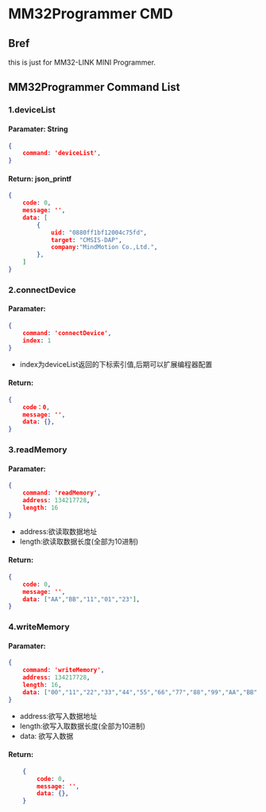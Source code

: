 # MM32Programmer CMD

## Bref

this is just for MM32-LINK MINI Programmer.


## MM32Programmer Command List

### 1.deviceList

#### Paramater: String
```json		
{
	command: 'deviceList',
}
```

#### Return: json_printf
```json	
{
	code: 0,
	message: '',
	data: [
		{
			uid: "0880ff1bf12004c75fd",
			target: "CMSIS-DAP",
			company:"MindMotion Co.,Ltd.",
		},
	]
}
```

### 2.connectDevice
#### Paramater:
```json	
{
    command: 'connectDevice', 
    index: 1
} 
```

- index为deviceList返回的下标索引值,后期可以扩展编程器配置
#### Return:
```json	
{
	code：0,
	message: '',
	data: {},
}
```

### 3.readMemory
#### Paramater:
```json	
{
    command: 'readMemory', 
    address: 134217728, 
    length: 16
}
```
	
- address:欲读取数据地址
- length:欲读取数据长度(全部为10进制)
#### Return:
```json	
{
	code: 0,
	message: '',
	data: ["AA","BB","11","01","23"],
}
```

### 4.writeMemory
#### Paramater:
```json
{
	command: 'writeMemory',
	address: 134217728, 
	length: 16,
	data: ["00","11","22","33","44","55","66","77","88","99","AA","BB","CC","DD","EE","FF"],
}
```

- address:欲写入数据地址
- length:欲写入取数据长度(全部为10进制)
- data: 欲写入数据
#### Return:
```json
	{
		code: 0,
		message: '',
		data: {},
	}
```